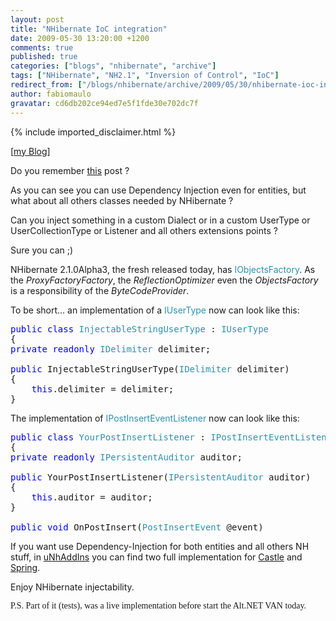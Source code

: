 ```yaml
---
layout: post
title: "NHibernate IoC integration"
date: 2009-05-30 13:20:00 +1200
comments: true
published: true
categories: ["blogs", "nhibernate", "archive"]
tags: ["NHibernate", "NH2.1", "Inversion of Control", "IoC"]
redirect_from: ["/blogs/nhibernate/archive/2009/05/30/nhibernate-ioc-integration.aspx/"]
author: fabiomaulo
gravatar: cd6db202ce94ed7e5f1fde30e702dc7f
---
```

{% include imported_disclaimer.html %}
<p>[<a target="_blank" href="http://fabiomaulo.blogspot.com/">my Blog</a>]</p>
<p>Do you remember <a target="_blank" href="http://fabiomaulo.blogspot.com/2008/11/entities-behavior-injection.html">this</a> post ?</p>
<p>As you can see you can use Dependency Injection even for entities, but what about all others classes needed by NHibernate ?</p>
<p>Can you inject something in a custom Dialect or in a custom UserType or UserCollectionType or Listener and all others extensions points ?</p>
<p>Sure you can ;)</p>
<p>NHibernate 2.1.0Alpha3, the fresh released today, has <span style="color: #2b91af">IObjectsFactory</span>. As the <em>ProxyFactoryFactory</em>, the <em>ReflectionOptimizer</em> even the <em>ObjectsFactory</em> is a responsibility of the <em>ByteCodeProvider</em>.</p>
<p>To be short&hellip; an implementation of a <span style="color: #2b91af">IUserType</span> now can look like this:</p>
<pre class="code"><span style="color: blue">public class </span><span style="color: #2b91af">InjectableStringUserType </span>: <span style="color: #2b91af">IUserType<br /></span>{<br /><span style="color: blue">private readonly </span><span style="color: #2b91af">IDelimiter </span>delimiter;<br /><br /><span style="color: blue">public </span>InjectableStringUserType(<span style="color: #2b91af">IDelimiter </span>delimiter)<br />{<br />    <span style="color: blue">this</span>.delimiter = delimiter;<br />}</pre>
<p>The implementation of <span style="color: #2b91af">IPostInsertEventListener</span> now can look like this:</p>
<pre class="code"><span style="color: blue">public class </span><span style="color: #2b91af">YourPostInsertListener </span>: <span style="color: #2b91af">IPostInsertEventListener<br /></span>{<br /><span style="color: blue">private readonly </span><span style="color: #2b91af">IPersistentAuditor </span>auditor;<br /><br /><span style="color: blue">public </span>YourPostInsertListener(<span style="color: #2b91af">IPersistentAuditor </span>auditor)<br />{<br />    <span style="color: blue">this</span>.auditor = auditor;<br />}<br /><br /><span style="color: blue">public void </span>OnPostInsert(<span style="color: #2b91af">PostInsertEvent </span>@event)</pre>
<p>
<a href="http://11011.net/software/vspaste"></a></p>
<p>If you want use Dependency-Injection for both entities and all others NH stuff, in <a target="_blank" href="http://code.google.com/p/unhaddins/">uNhAddIns</a> you can find two full implementation for <a target="_blank" href="http://code.google.com/p/unhaddins/source/browse/#svn/trunk/uNhAddIns/uNhAddIns.CastleAdapters/EnhancedBytecodeProvider">Castle</a> and <a target="_blank" href="http://code.google.com/p/unhaddins/source/browse/#svn/trunk/uNhAddIns/uNhAddIns.SpringAdapters/EnhancedBytecodeProvider">Spring</a>.</p>
<p>Enjoy NHibernate injectability.</p>
<p><span style="webkit-border-horizontal-spacing: 2px; webkit-border-vertical-spacing: 2px"><span style="font-family: 'trebuchet ms'">P.S. Part of it (tests), was a live implementation before start the Alt.NET VAN today.</span></span></p>
